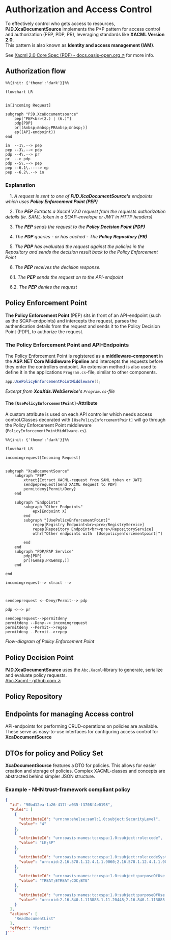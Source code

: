 # Authorization and Access Control
To effectively control who gets access to resources, **PJD.XcaDocumentSource** implements the P*P pattern for access control and authorization (PEP, PDP, PR), leveraging standards like **XACML Version 2.0**.  
This pattern is also known as **Identity and access management (IAM)**.

See [Xacml 2.0 Core Spec (PDF) - docs.oasis-open.org ↗](https://docs.oasis-open.org/xacml/2.0/access_control-xacml-2.0-core-spec-os.pdf) for more info.

## Authorization flow

```mermaid
%%{init: {'theme':'dark'}}%%

flowchart LR


in[Incoming Request]

subgraph "PJD.XcaDocumentsource"
    pep["PEP<br>(2.) | (6.)"]
    pdp{PDP}
    pr[(&nbsp;&nbsp;PR&nbsp;&nbsp;)]
    ep((API-endpoint))
end

in  --1\.--> pep
pep --3\.--> pdp
pdp --4\.--> pr
pr  --> pdp
pdp --5\.--> pep
pep --6.1\.----> ep
pep --6.2\.--> in
```

### Explanation
&emsp;1.&nbsp;*A request is sent to one of **PJD.XcaDocumentSource's** endpoints which uses **Policy Enforcement Point (PEP)*** 

&emsp;2.&nbsp;*The **PEP** Extracts a Xacml V2.0 request from the requests authorization details (ie. SAML-token in a SOAP-envelope or JWT in HTTP headers)*

&emsp;3.&nbsp;*The **PEP** sends the request to the **Policy Decision Point (PDP)***

&emsp;4.&nbsp;*The **PDP** queries - or has cached - The **Policy Repository (PR)***

&emsp;5.&nbsp;*The **PDP** has evaluated the request against the policies in the Repository and sends the decision result back to the Policy Enforcement Point*

&emsp;6.&nbsp;*The **PEP** receives the decision response.*

&emsp;6.1.&nbsp;*The **PEP** sends the request on to the API-endpoint*  

&emsp;6.2.&nbsp;*The **PEP** denies the request*

## Policy Enforcement Point
**The Policy Enforcement Point** (PEP) sits in front of an API-endpoint (such as the SOAP-endpoints) and intercepts the request, parses the authentication details from the request and sends it to the Policy Decision Point (PDP), to authorize the request.

### The Policy Enforcement Point and API-Endpoints
The Policy Enforcement Point is registered as a **middleware-component** in the **ASP.NET Core Middleware Pipeline** and intercepts the requests before they enter the controllers endpoint.
An extension method is also used to define it in the applications `Program.cs`-file, similar to other components.
```c#
app.UsePolicyEnforcementPointMiddleware();
```
*Excerpt from **XcaXds.WebService**'s `Program.cs`-file*  

#### The `[UsePolicyEnforcementPoint]`-Attribute

A custom attribute is used on each API controller which needs access control.Classes decorated with `[UsePolicyEnforcementPoint]` will go through the Policy Enforcement Point middleware (`PolicyEnforcementPointMiddlware.cs`).


```mermaid
%%{init: {'theme':'dark'}}%%

flowchart LR

incomingrequest[Incoming Request]


subgraph "XcaDocumentSource"
    subgraph "PEP"
        xtract[Extract XACML-request from SAML token or JWT]
        sendpeprequest[Send XACML Request to PDP]
        permitdeny{Permit/Deny}
    end
    
    subgraph "Endpoints"
        subgraph "Other Endpoints"
            epx[Endpoint X]
        end
        subgraph "[UsePolicyEnforcementPoint]"
            regep[Registry Endpoint<br><pre>/RegistryService]
            repep[Repository Endpoint<br><pre>/RepositoryService]
            othr["Other endpoints with  [Usepolicyenforcementpoint]"]

        end
    end
    subgraph "PDP/PAP Service"
        pdp[PDP] 
        pr[(&emsp;PR&emsp;)]
    end

end

incomingrequest--> xtract -->



sendpeprequest <--Deny/Permit--> pdp

pdp <--> pr

sendpeprequest-->permitdeny
permitdeny --Deny--> incomingrequest
permitdeny --Permit-->regep
permitdeny --Permit-->repep

```
*Flow-diagram of Policy Enforcement Point*

## Policy Decision Point
**PJD.XcaDocumentSource** uses the `Abc.Xacml`-library to generate, serialize and evaluate policy requests.  
[Abc.Xacml - github.com ↗](https://github.com/abc-software/abc.xacml)

## Policy Repository

## Endpoints for managing Access control
API-endpoints for performing CRUD-operations on policies are available. These serve as easy-to-use interfaces for configuring access control for **XcaDocumentSource**


## DTOs for policy and Policy Set
**XcaDocumentSource** features a DTO for policies. This allows for easier creation and storage of policies. Complex XACML-classes and concepts are abstracted behind simpler JSON structure.

### Example - NHN trust-framework compliant policy
```json
{
  "id": "90bd12ea-1a26-417f-a035-f3708f4e0198",
  "Rules": [
    {
      "attributeId": "urn:no:ehelse:saml:1.0:subject:SecurityLevel",
      "value": "4"
    },
    {
      "attributeId": "urn:oasis:names:tc:xspa:1.0:subject:role:code",
      "value": "LE;SP"
    },
    {
      "attributeId": "urn:oasis:names:tc:xspa:1.0:subject:role:codeSystem",
      "value": "urn:oid:2.16.578.1.12.4.1.1.9060;2.16.578.1.12.4.1.1.9060"
    },
    {
      "attributeId": "urn:oasis:names:tc:xspa:1.0:subject:purposeOfUse:code",
      "value": "TREAT;ETREAT;COC;BTG"
    },
    {
      "attributeId": "urn:oasis:names:tc:xspa:1.0:subject:purposeOfUse:codeSystem",
      "value": "urn:oid:2.16.840.1.113883.1.11.20448;2.16.840.1.113883.1.11.20448"
    }
  ],
  "actions": [
    "ReadDocumentList"
  ],
  "effect": "Permit"
}```